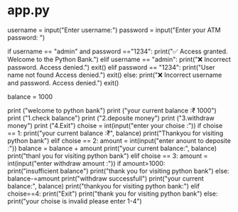 # app.py
username = input("Enter username:")
password = input("Enter your ATM password: ")

if username == "admin" and password =="1234":
    print("✅ Access granted. Welcome to the Python Bank.")
elif username ==  "admin":
  print("❌ Incorrect password. Access denied.")
  exit()
elif password == "1234":
  print("User name not found Access denied.")
  exit()
else:
  print("❌ Incorrect username and password. Access denied.")
  exit()
  
balance = 1000

print ("welcome to python bank")
print ("your current balance :₹ 1000")
print ("1.check balance")
print ("2.deposite money")
print ("3.withdraw money")
print ("4.Exit")
choise = int(input("enter your choise :"))
if choise == 1:
  print("your current balance :₹", balance)
  print("Thankyou for visiting python bank")
elif choise == 2:
  amount = int(input("enter anount to deposite :"))
  balance = balance + amount
  print("your current balance:", balance)
  print("thanl you for visiting python bank")
elif choise == 3:
  amount =  int(input("enter withdraw amount :"))
  if amount>1000:  
    print("insufficient balance")
    print("thank you for visiting python bank")
  else:
    balance-=amount
    print("withdraw successfull")
    print("your current balance:", balance)
    print("thankyou for visiting python bank:")
elif choise==4:
  print("Exit")
  print("thank you for visiting python bank")
else:
  print("your choise is invalid please enter 1-4")
